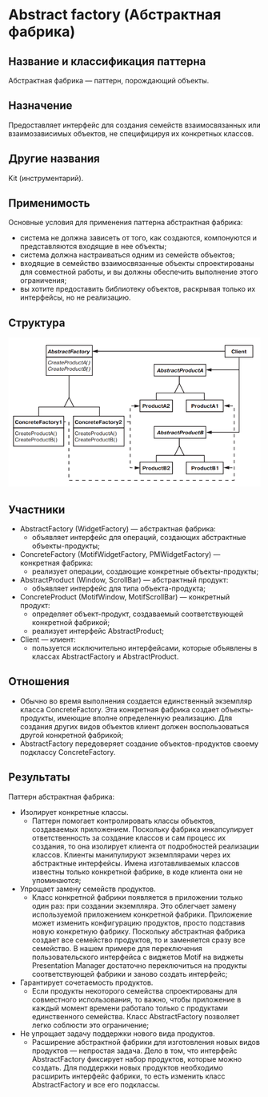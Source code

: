# Abstract factory (Абстрактная фабрика)

## Название и классификация паттерна

Абстрактная фабрика — паттерн, порождающий объекты.

## Назначение

Предоставляет интерфейс для создания семейств взаимосвязанных или
взаимозависимых объектов, не специфицируя их конкретных классов.

## Другие названия

Kit (инструментарий).

## Применимость

Основные условия для применения паттерна абстрактная фабрика:

- система не должна зависеть от того, как создаются, компонуются и представляются входящие в нее объекты;
- система должна настраиваться одним из семейств объектов;
- входящие в семейство взаимосвязанные объекты спроектированы для совместной работы, и вы должны обеспечить выполнение
  этого ограничения;
- вы хотите предоставить библиотеку объектов, раскрывая только их интерфейсы, но не реализацию.

## Структура

![Структура](./img/structure.png)

## Участники

- AbstractFactory (WidgetFactory) — абстрактная фабрика:
  - объявляет интерфейс для операций, создающих абстрактные объекты-продукты;
- ConcreteFactory (MotifWidgetFactory, PMWidgetFactory) — конкретная
  фабрика:
  - реализует операции, создающие конкретные объекты-продукты;
- AbstractProduct (Window, ScrollBar) — абстрактный продукт:
  - объявляет интерфейс для типа объекта-продукта;
- ConcreteProduct (MotifWindow, MotifScrollBar) — конкретный продукт:
  - определяет объект-продукт, создаваемый соответствующей конкретной фабрикой;
  - реализует интерфейс AbstractProduct;
- Client — клиент:
  - пользуется исключительно интерфейсами, которые объявлены в классах AbstractFactory и AbstractProduct.

## Отношения

- Обычно во время выполнения создается единственный экземпляр класса ConcreteFactory. Эта конкретная фабрика создает
  объекты-продукты, имеющие вполне определенную реализацию. Для создания других
  видов объектов клиент должен воспользоваться другой конкретной фабрикой;
- AbstractFactory передоверяет создание объектов-продуктов своему подклассу ConcreteFactory.

## Результаты

Паттерн абстрактная фабрика:

- Изолирует конкретные классы.
  - Паттерн помогает контролировать классы объектов, создаваемых приложением. Поскольку фабрика инкапсулирует
    ответственность за создание классов и сам процесс их создания, то она изолирует клиента от подробностей реализации
    классов. Клиенты манипулируют экземплярами через их абстрактные интерфейсы. Имена изготавливаемых классов известны
    только конкретной фабрике, в коде клиента они не упоминаются;
- Упрощает замену семейств продуктов.
  - Класс конкретной фабрики появляется в приложении только один раз: при создании экземпляра. Это облегчает замену
    используемой приложением конкретной фабрики. Приложение может изменить конфигурацию продуктов, просто подставив
    новую конкретную фабрику. Поскольку абстрактная фабрика создает все семейство продуктов, то и заменяется сразу все
    семейство. В нашем примере для переключения пользовательского интерфейса с виджетов Motif на виджеты Presentation
    Manager достаточно переключиться на продукты соответствующей фабрики и заново создать интерфейс;
- Гарантирует сочетаемость продуктов.
  - Если продукты некоторого семейства спроектированы для совместного использования, то важно, чтобы приложение в каждый
    момент времени работало только с продуктами единственного семейства. Класс AbstractFactory позволяет легко соблюсти
    это ограничение;
- Не упрощает задачу поддержки нового вида продуктов.
  - Расширение абстрактной фабрики для изготовления новых видов продуктов — непростая задача. Дело в том, что интерфейс
    AbstractFactory фиксирует набор продуктов, которые можно создать. Для поддержки новых продуктов необходимо расширить
    интерфейс фабрики, то есть изменить класс AbstractFactory и все его подклассы.

